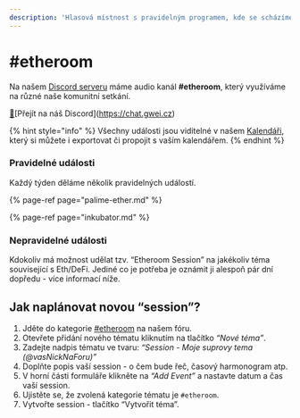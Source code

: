 ```yaml
---
description: 'Hlasová místnost s pravidelným programem, kde se scházíme a diskutujeme'
---
```


# \#etheroom

Na našem [Discord serveru](../../komunikacni-kanaly.md#discord-chat) máme audio kanál **\#etheroom**, který využíváme na různé naše komunitní setkání.

[🔗](https://emojipedia.org/link/#:~:text=Emoji%20Meaning&text=Used%20as%20an%20icon%20for,to%20Emoji%201.0%20in%202015.)[Přejít na náš Discord️](https://chat.gwei.cz)

{% hint style="info" %}
Všechny události jsou viditelné v našem [Kalendáři](https://forum.gwei.cz/calendar), který si můžete i exportovat či propojit s vaším kalendářem.
{% endhint %}

### Pravidelné události

Každý týden děláme několik pravidelných událostí.

{% page-ref page="palime-ether.md" %}

{% page-ref page="inkubator.md" %}

### Nepravidelné události

Kdokoliv má možnost udělat tzv. “Etheroom Session” na jakékoliv téma související s Eth/DeFi. Jediné co je potřeba je oznámit ji alespoň pár dní dopředu - více informací níže.

## Jak naplánovat novou “session”?

1. Jděte do kategorie [\#etheroom](https://forum.gwei.cz/c/etheroom/43) na našem fóru.
2. Otevřete přidání nového tématu kliknutím na tlačítko _“Nové téma”_.
3. Zadejte nadpis tématu ve tvaru: _“Session - Moje suprovy tema \(@vasNickNaForu\)”_
4. Doplňte popis vaší session - o čem bude řeč, časový harmonogram atp.
5. V horní části formuláře klikněte na _“Add Event”_ a nastavte datum a čas vaší session.
6. Ujistěte se, že zvolená kategorie tématu je `#etheroom`.
7. Vytvořte session - tlačítko “Vytvořit téma”.

